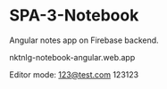 # SPA-3-Notebook
Angular notes app on Firebase backend.

nktnlg-notebook-angular.web.app

Editor mode:
123@test.com
123123
